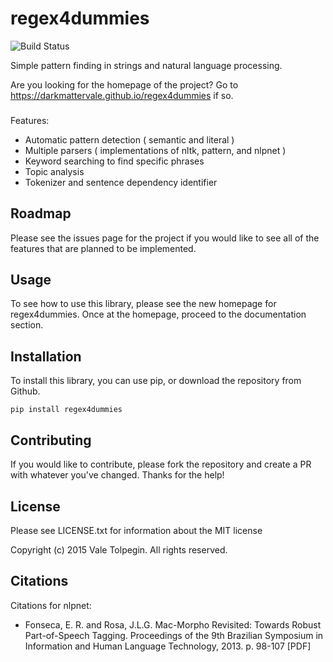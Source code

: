 # regex4dummies

![Build Status](https://travis-ci.org/DarkmatterVale/regex4dummies.svg?branch=master)

Simple pattern finding in strings and natural language processing.

Are you looking for the homepage of the project? Go to https://darkmattervale.github.io/regex4dummies if so.


###

Features:
- Automatic pattern detection ( semantic and literal )
- Multiple parsers ( implementations of nltk, pattern, and nlpnet )
- Keyword searching to find specific phrases
- Topic analysis
- Tokenizer and sentence dependency identifier


## Roadmap

Please see the issues page for the project if you would like to see all of the features that are planned to be implemented.


## Usage

To see how to use this library, please see the new homepage for regex4dummies. Once at the homepage, proceed to the documentation section.


## Installation

To install this library, you can use pip, or download the repository from Github.

```
pip install regex4dummies
```


## Contributing

If you would like to contribute, please fork the repository and create a PR with whatever you've changed. Thanks for the help!


## License

Please see LICENSE.txt for information about the MIT license

Copyright (c) 2015 Vale Tolpegin. All rights reserved.

## Citations

Citations for nlpnet:

- Fonseca, E. R. and Rosa, J.L.G. Mac-Morpho Revisited: Towards Robust Part-of-Speech Tagging. Proceedings of the 9th Brazilian Symposium in Information and Human Language Technology, 2013. p. 98-107 [PDF]
